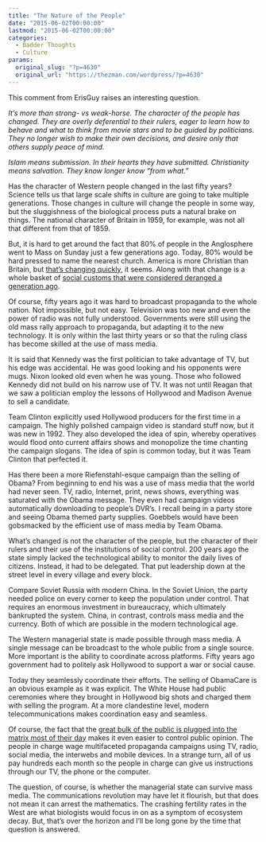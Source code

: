 ```yaml
---
title: "The Nature of the People"
date: "2015-06-02T00:00:00"
lastmod: "2015-06-02T00:00:00"
categories:
  - Badder Thoughts
  - Culture
params:
  original_slug: "?p=4630"
  original_url: "https://thezman.com/wordpress/?p=4630"
---
```


This comment from ErisGuy raises an interesting question.

*It’s more than strong- vs weak-horse. The character of the people has
changed. They are overly deferential to their rulers, eager to learn how
to behave and what to think from movie stars and to be guided by
politicians. They no longer wish to make their own decisions, and desire
only that others supply peace of mind.*

*Islam means submission. In their hearts they have submitted.
Christianity means salvation. They know longer know “from what.”*

Has the character of Western people changed in the last fifty years?
Science tells us that large scale shifts in culture are going to take
multiple generations. Those changes in culture will change the people in
some way, but the sluggishness of the biological process puts a natural
brake on things. The national character of Britain in 1959, for example,
was not all that different from that of 1859.

But, it is hard to get around the fact that 80% of people in the
Anglosphere went to Mass on Sunday just a few generations ago. Today,
80% would be hard pressed to name the nearest church. America is more
Christian than Britain, but <a
href="http://anepigone.blogspot.com/2015/05/post-christian-america.html"
rel="noopener" target="_blank">that’s changing quickly</a>, it seems.
Along with that change is a whole basket of <a
href="http://www.vanityfair.com/hollywood/2015/06/caitlyn-jenner-bruce-cover-annie-leibovitz"
rel="noopener" target="_blank">social customs that were considered
deranged a generation ago</a>.

Of course, fifty years ago it was hard to broadcast propaganda to the
whole nation. Not impossible, but not easy. Television was too new and
even the power of radio was not fully understood. Governments were still
using the old mass rally approach to propaganda, but adapting it to the
new technology. It is only within the last thirty years or so that the
ruling class has become skilled at the use of mass media.

It is said that Kennedy was the first politician to take advantage of
TV, but his edge was accidental. He was good looking and his opponents
were mugs. Nixon looked old even when he was young. Those who followed
Kennedy did not build on his narrow use of TV. It was not until Reagan
that we saw a politician employ the lessons of Hollywood and Madison
Avenue to sell a candidate.

Team Clinton explicitly used Hollywood producers for the first time in a
campaign. The highly polished campaign video is standard stuff now, but
it was new in 1992. They also developed the idea of spin, whereby
operatives would flood onto current affairs shows and monopolize the
time chanting the campaign slogans. The idea of spin is common today,
but it was Team Clinton that perfected it.

Has there been a more <span class="st">Riefenstahl-esque campaign than
the selling of Obama? From beginning to end his was a use of mass media
that the world had never seen. TV, radio, Internet, print, news shows,
everything was saturated with the Obama message. They even had campaign
videos automatically downloading to people’s DVR’s. I recall being in a
party store and seeing Obama themed party supplies. Goebbels would have
been gobsmacked by the efficient use of mass media by Team Obama.</span>

What’s changed is not the character of the people, but the character of
their rulers and their use of the institutions of social control. 200
years ago the state simply lacked the technological ability to monitor
the daily lives of citizens. Instead, it had to be delegated. That put
leadership down at the street level in every village and every block.

Compare Soviet Russia with modern China. In the Soviet Union, the party
needed police on every corner to keep the population under control. That
requires an enormous investment in bureaucracy, which ultimately
bankrupted the system. China, in contrast, controls mass media and the
currency. Both of which are possible in the modern technological age.

The Western managerial state is made possible through mass media. A
single message can be broadcast to the whole public from a single
source. More important is the ability to coordinate across platforms.
Fifty years ago government had to politely ask Hollywood to support a
war or social cause.

Today they seamlessly coordinate their efforts. The selling of ObamaCare
is an obvious example as it was explicit. The White House had public
ceremonies where they brought in Hollywood big shots and charged them
with selling the program. At a more clandestine level, modern
telecommunications makes coordination easy and seamless.

Of course, the fact that the <a
href="http://qz.com/416416/we-now-spend-more-than-eight-hours-a-day-consuming-media/"
rel="noopener" target="_blank">great bulk of the public is plugged into
the matrix most of their day</a> makes it even easier to control public
opinion. The people in charge wage multifaceted propaganda campaigns
using TV, radio, social media, the interwebs and mobile devices. In a
strange turn, all of us pay hundreds each month so the people in charge
can give us instructions through our TV, the phone or the computer.

The question, of course, is whether the managerial state can survive
mass media. The communications revolution may have let it flourish, but
that does not mean it can arrest the mathematics. The crashing fertility
rates in the West are what biologists would focus in on as a symptom of
ecosystem decay. But, that’s over the horizon and I’ll be long gone by
the time that question is answered.

